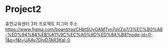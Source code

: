 # Project2
휴먼교육센터 3차 프로젝트
피그마 주소
https://www.figma.com/board/razCHbtSUyOAMTyn7oVZp7/3%EC%B0%A8-%ED%94%84%EB%A1%9C%EC%A0%9D%ED%8A%B8?node-id=0-1&p=f&t=UAAy7DIyD7AR3Kal-0
